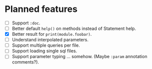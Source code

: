 # Planned features

- [ ] Support `:doc`.
- [ ] Better default `help()` on methods instead of Statement help.
- [x] Better result for `print(module.foobar)`.
- [ ] Understand interpolated parameters.
- [ ] Support multiple queries per file.
- [ ] Support loading single sql files.
- [ ] Support parameter typing ... somehow. (Maybe `:param` annotation comments?).
